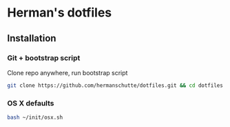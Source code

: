 # Herman's dotfiles

## Installation

### Git + bootstrap script

Clone repo anywhere, run bootstrap script

```bash
git clone https://github.com/hermanschutte/dotfiles.git && cd dotfiles && bash bootstrap.sh
```

### OS X defaults

```bash
bash ~/init/osx.sh
```
